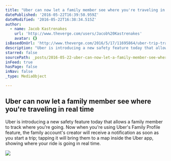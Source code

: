 ```yaml
---
title: "Uber can now let a family member see where you're traveling in real time"
datePublished: '2016-05-22T16:39:50.959Z'
dateModified: '2016-05-22T16:38:34.515Z'
author:
  - name: Jacob Kastrenakes
    url: 'http://www.theverge.com/users/Jacob%20Kastrenakes'
    avatar: {}
isBasedOnUrl: 'http://www.theverge.com/2016/5/17/11695864/uber-trip-tracker-real-time-map-for-family-members?utm_campaign=theverge&utm_content=chorus&utm_medium=social&utm_source=twitter'
description: "Uber is introducing a new safety feature today that allows a family member to track where you're going. Now when you're using Uber's Family Profile feature, the family account's creator will receive a notification as soon as you start a trip; tapping it will bring them to a map inside the Uber app, showing where your ride is going in real time."
starred: false
sourcePath: _posts/2016-05-22-uber-can-now-let-a-family-member-see-where-youre-traveling.md
inFeed: true
hasPage: false
inNav: false
_type: MediaObject

---
```

<article style=""><h1>Uber can now let a family member see where you're traveling in real time</h1><p>Uber is introducing a new safety feature today that allows a family member to track where you're going. Now when you're using Uber's Family Profile feature, the family account's creator will receive a notification as soon as you start a trip; tapping it will bring them to a map inside the Uber app, showing where your ride is going in real time.</p><img src="https://cdn0.vox-cdn.com/thumbor/29URRWepdLpe5DyrK4MK38naOy0=/0x0:960x540/1600x900/cdn0.vox-cdn.com/uploads/chorus_image/image/49615301/TripTracker_ScreenShot.0.0.png" /></article>